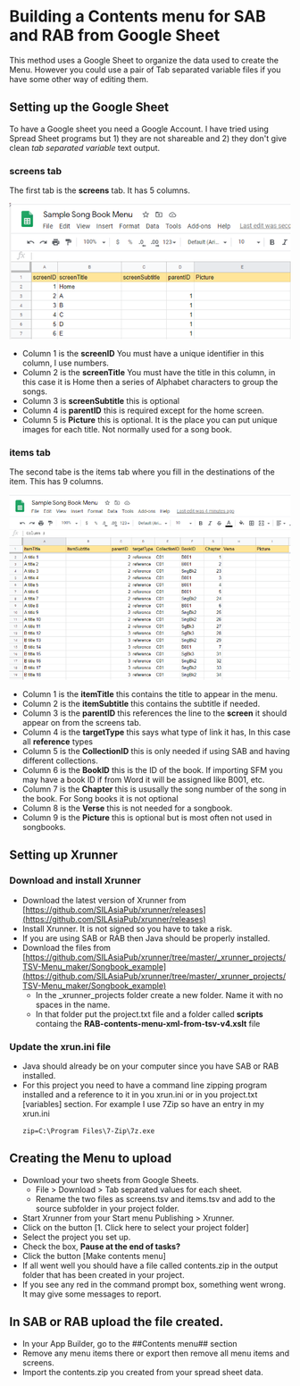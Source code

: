 # Building a Contents menu for SAB and RAB from Google Sheet

This method uses a Google Sheet to organize the data used to create the Menu. However you could use a pair of Tab separated variable files if you have some other way of editing them.

## Setting up the Google Sheet

To have a Google sheet you need a Google Account. I have tried using Spread Sheet programs but 1) they are not shareable and 2) they don't give clean *tab separated variable* text output.

### screens tab
The first tab is the **screens** tab. It has 5 columns.

![screens tab image](images/screens-tab.PNG)

- Column 1 is the **screenID** You must have a unique identifier in this column, I use numbers.
- Column 2 is the **screenTitle** You must have the title in this column, in this case it is Home then a series of Alphabet characters to group the songs.
- Column 3 is **screenSubtitle** this is optional
- Column 4 is **parentID** this is required except for the home screen.
- Column 5 is **Picture** this is optional. It is the place you can put unique images for each title. Not normally used for a song book.

### items tab

The second tabe is the items tab where you fill in the destinations of the item. This has 9 columns.

![items tab image](images/items-tab.PNG)

- Column 1 is the **itemTitle** this contains the title to appear in the menu.
- Column 2 is the **itemSubtitle** this contains the subtitle if needed.
- Column 3 is the **parentID** this references the line to the **screen** it should appear on from the screens tab.
- Column 4 is the **targetType** this says what type of link it has, In this case all **reference** types
- Column 5  is the **CollectionID** this is only needed if using SAB and having different collections.
- Column 6  is the **BookID** this is the ID of the book. If importing SFM you may have a book ID if from Word it will be assigned like B001, etc.
- Column 7  is the **Chapter** this is ususally the song number of the song in the book. For Song books it is not optional
- Column 8  is the **Verse** this is not needed for a songbook.
- Column 9  is the **Picture** this is optional but is most often not used in songbooks.

## Setting up Xrunner

### Download and install Xrunner

- Download the latest version of Xrunner from [https://github.com/SILAsiaPub/xrunner/releases](https://github.com/SILAsiaPub/xrunner/releases)
- Install Xrunner. It is not signed so you have to take a risk.
- If you are using SAB or RAB then Java should be properly installed.
- Download the files from [https://github.com/SILAsiaPub/xrunner/tree/master/_xrunner_projects/TSV-Menu_maker/Songbook_example](https://github.com/SILAsiaPub/xrunner/tree/master/_xrunner_projects/TSV-Menu_maker/Songbook_example)
  - In the _xrunner_projects folder create a new folder. Name it with no spaces in the name.
  - In that folder put the project.txt file and a folder called **scripts** containg the **RAB-contents-menu-xml-from-tsv-v4.xslt** file
  
### Update the xrun.ini file

- Java should already be on your computer since you have SAB or RAB installed.
- For this project you need to have a command line zipping program installed and a reference to it in you xrun.ini or in you project.txt [variables] section.
  For example I use 7Zip so have an entry in my xrun.ini
  ```
  zip=C:\Program Files\7-Zip\7z.exe
  ```
  
## Creating the Menu to upload

- Download your two sheets from Google Sheets.
  - File > Download > Tab separated values for each sheet.
  - Rename the two files as screens.tsv and items.tsv and add to the source subfolder in your project folder.
- Start Xrunner from your Start menu Publishing > Xrunner.
- Click on the button [1. Click here to select your project folder]
- Select the project you set up.
- Check the box, **Pause at the end of tasks?**
- Click the button [Make contents menu]
- If all went well you should have a file called contents.zip in the output folder that has been created in your project.
- If you see any red in the command prompt box, something went wrong. It may give some messages to report.

## In SAB or RAB upload the file created.

- In your App Builder, go to the ##Contents menu## section
- Remove any menu items there or export then remove all menu items and screens.
- Import the contents.zip you created from your spread sheet data.